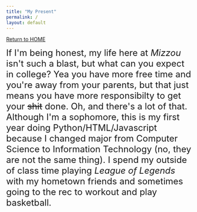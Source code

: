 ```yaml
---
title: "My Present"
permalink: /
layout: default
---
```



[Return to HOME](https://mkim74.github.io/AboutMe/)

<font size="5">If I'm being honest, my life here at *Mizzou* isn't such a blast, but what can you expect in college? Yea you have more free time and you're away from your parents, but that just means you have more responsibilty to get your ~~shit~~ done. Oh, and there's a lot of that. Although I'm a sophomore, this is my first year doing Python/HTML/Javascript because I changed major from Computer Science to Information Technology (no, they are not the same thing). I spend my outside of class time playing *League of Legends* with my hometown friends and sometimes going to the rec to workout and play basketball.</font>

